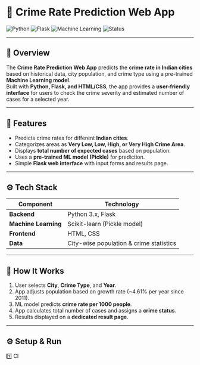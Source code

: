 # 🚨 Crime Rate Prediction Web App

![Python](https://img.shields.io/badge/Python-3.x-blue?logo=python)
![Flask](https://img.shields.io/badge/Framework-Flask-red)
![Machine Learning](https://img.shields.io/badge/ML-Model-green)
![Status](https://img.shields.io/badge/Status-Active-success)

---

## 📘 Overview
The **Crime Rate Prediction Web App** predicts the **crime rate in Indian cities** based on historical data, city population, and crime type using a pre-trained **Machine Learning model**.  
Built with **Python, Flask, and HTML/CSS**, the app provides a **user-friendly interface** for users to check the crime severity and estimated number of cases for a selected year.

---

## 🚀 Features
- Predicts crime rates for different **Indian cities**.
- Categorizes areas as **Very Low, Low, High, or Very High Crime Area**.
- Displays **total number of expected cases** based on population.
- Uses a **pre-trained ML model (Pickle)** for prediction.
- Simple **Flask web interface** with input forms and results page.

---

## ⚙️ Tech Stack
| Component | Technology |
|-----------|------------|
| **Backend** | Python 3.x, Flask |
| **Machine Learning** | Scikit-learn (Pickle model) |
| **Frontend** | HTML, CSS |
| **Data** | City-wise population & crime statistics |

---

## 🧩 How It Works
1. User selects **City**, **Crime Type**, and **Year**.
2. App adjusts population based on growth rate (~4.61% per year since 2011).
3. ML model predicts **crime rate per 1000 people**.
4. App calculates total number of cases and assigns a **crime status**.
5. Results displayed on a **dedicated result page**.

---

## ⚙️ Setup & Run
1️⃣ Cl
